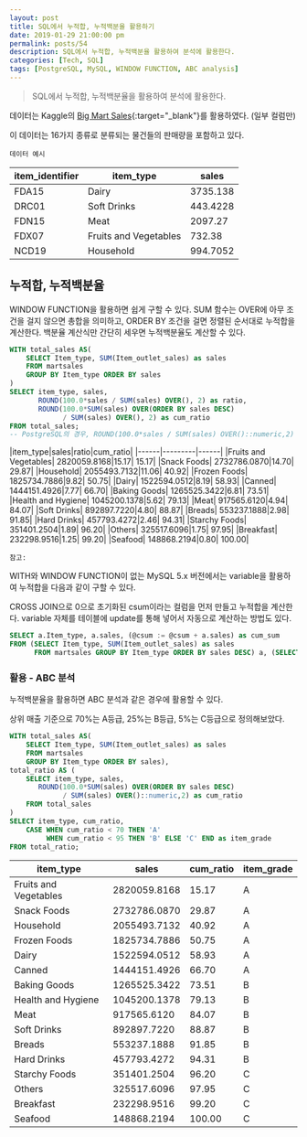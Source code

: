 ```yaml
---
layout: post
title: SQL에서 누적합, 누적백분율 활용하기
date: 2019-01-29 21:00:00 pm
permalink: posts/54
description: SQL에서 누적합, 누적백분율 활용하여 분석에 활용한다.
categories: [Tech, SQL]
tags: [PostgreSQL, MySQL, WINDOW FUNCTION, ABC analysis]
---
```


> SQL에서 누적합, 누적백분율을 활용하여 분석에 활용한다.

데이터는 Kaggle의 [Big Mart Sales](https://www.kaggle.com/brijbhushannanda1979/bigmart-sales-data#Test.csv){:target="_blank"}를 활용하였다. (일부 컬럼만)

이 데이터는 16가지 종류로 분류되는 물건들의 판매량을 포함하고 있다.

`데이터 예시`

|item_identifier|item_type|sales|
|------|---------|------|
|FDA15|	Dairy|	3735.138|
|DRC01|	Soft Drinks|	443.4228|
|FDN15|	Meat|	2097.27|
|FDX07|	Fruits and Vegetables|	732.38|
|NCD19|	Household|	994.7052|

## 누적합, 누적백분율

WINDOW FUNCTION을 활용하면 쉽게 구할 수 있다. SUM 함수는 OVER에 아무 조건을 걸지 않으면 총합을 의미하고, ORDER BY 조건을 걸면 정렬된 순서대로 누적합을 계산한다. 백분율 계산식만 간단히 세우면 누적백분율도 계산할 수 있다.

``` sql
WITH total_sales AS(
    SELECT Item_type, SUM(Item_outlet_sales) as sales 
    FROM martsales
    GROUP BY Item_type ORDER BY sales
)
SELECT item_type, sales, 
       ROUND(100.0*sales / SUM(sales) OVER(), 2) as ratio,
       ROUND(100.0*SUM(sales) OVER(ORDER BY sales DESC)
             / SUM(sales) OVER(), 2) as cum_ratio
FROM total_sales;
-- PostgreSQL의 경우, ROUND(100.0*sales / SUM(sales) OVER()::numeric,2)
```

|item_type|sales|ratio|cum_ratio|
|------|---------|------|
|Fruits and Vegetables|	2820059.8168|15.17|	15.17|
|Snack Foods|	2732786.0870|14.70|	29.87|
|Household|	2055493.7132|11.06|	40.92|
|Frozen Foods|	1825734.7886|9.82|	50.75|
|Dairy|	1522594.0512|8.19|	58.93|
|Canned|	1444151.4926|7.77|	66.70|
|Baking Goods|	1265525.3422|6.81|	73.51|
|Health and Hygiene|	1045200.1378|5.62|	79.13|
|Meat|	917565.6120|4.94|	84.07|
|Soft Drinks|	892897.7220|4.80|	88.87|
|Breads|	553237.1888|2.98|	91.85|
|Hard Drinks|	457793.4272|2.46|	94.31|
|Starchy Foods|	351401.2504|1.89|	96.20|
|Others|	325517.6096|1.75|	97.95|
|Breakfast|	232298.9516|1.25|	99.20|
|Seafood|	148868.2194|0.80|	100.00|

`참고:` 

WITH와 WINDOW FUNCTION이 없는 MySQL 5.x 버전에서는 variable을 활용하여 누적합을 다음과 같이 구할 수 있다. 

CROSS JOIN으로 0으로 초기화된 csum이라는 컬럼을 먼저 만들고 누적합을 계산한다. variable 자체를 테이블에 update를 통해 넣어서 자동으로 계산하는 방법도 있다.

``` sql
SELECT a.Item_type, a.sales, (@csum := @csum + a.sales) as cum_sum
FROM (SELECT Item_type, SUM(Item_outlet_sales) as sales 
	  FROM martsales GROUP BY Item_type ORDER BY sales DESC) a, (SELECT @csum:=0) b;
```

### 활용 - ABC 분석

누적백분율을 활용하면 ABC 분석과 같은 경우에 활용할 수 있다. 

상위 매출 기준으로 70%는 A등급, 25%는 B등급, 5%는 C등급으로 정의해보았다. 

``` sql
WITH total_sales AS(
	SELECT Item_type, SUM(Item_outlet_sales) as sales 
	FROM martsales
	GROUP BY Item_type ORDER BY sales),
total_ratio AS (
    SELECT item_type, sales, 
       ROUND(100.0*SUM(sales) OVER(ORDER BY sales DESC) 
             / SUM(sales) OVER()::numeric,2) as cum_ratio
    FROM total_sales
)
SELECT item_type, cum_ratio, 
	CASE WHEN cum_ratio < 70 THEN 'A' 
	     WHEN cum_ratio < 95 THEN 'B' ELSE 'C' END as item_grade 
FROM total_ratio;
```

|item_type|sales|cum_ratio|item_grade|
|------|---------|------|----------|
|Fruits and Vegetables|	2820059.8168|	15.17|A|
|Snack Foods|	2732786.0870|	29.87|A|
|Household|	2055493.7132|	40.92|A|
|Frozen Foods|	1825734.7886|	50.75|A|
|Dairy|	1522594.0512|	58.93|A|
|Canned|	1444151.4926|	66.70|A|
|Baking Goods|	1265525.3422|	73.51|B|
|Health and Hygiene|	1045200.1378|	79.13|B|
|Meat|	917565.6120|	84.07|B|
|Soft Drinks|	892897.7220|	88.87|B|
|Breads|	553237.1888|	91.85|B|
|Hard Drinks|	457793.4272|	94.31|B|
|Starchy Foods|	351401.2504|	96.20|C|
|Others|	325517.6096|	97.95|C|
|Breakfast|	232298.9516|	99.20|C|
|Seafood|	148868.2194|	100.00|C|